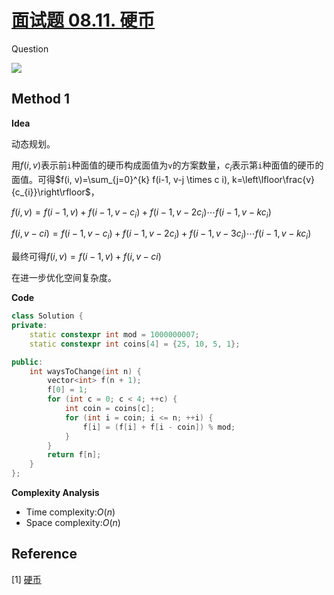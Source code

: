 # [面试题 08.11. 硬币](https://leetcode-cn.com/problems/coin-lcci/)

Question

![](https://i.bmp.ovh/imgs/2021/02/53f80f0b5907d6af.png)



## Method 1

**Idea**

动态规划。

用$f(i,v)$表示前`i`种面值的硬币构成面值为`v`的方案数量，$c_i$表示第`i`种面值的硬币的面值。可得$f(i, v)=\sum_{j=0}^{k} f(i-1, v-j \times c i), k=\left\lfloor\frac{v}{c_{i}}\right\rfloor$，

$f(i, v)=f(i-1, v)+f\left(i-1, v-c_{i}\right)+f\left(i-1, v-2 c_{i}\right) \cdots f\left(i-1, v-k c_{i}\right)$

$f(i, v-c i)=f\left(i-1, v-c_{i}\right)+f\left(i-1, v-2 c_{i}\right)+f\left(i-1, v-3 c_{i}\right) \cdots f\left(i-1, v-k c_{i}\right)$

最终可得$f(i, v)=f(i-1, v)+f(i, v-c i)$

在进一步优化空间复杂度。



**Code**

```C++
class Solution {
private:
    static constexpr int mod = 1000000007;
    static constexpr int coins[4] = {25, 10, 5, 1};

public:
    int waysToChange(int n) {
        vector<int> f(n + 1);
        f[0] = 1;
        for (int c = 0; c < 4; ++c) {
            int coin = coins[c];
            for (int i = coin; i <= n; ++i) {
                f[i] = (f[i] + f[i - coin]) % mod;
            }
        }
        return f[n];
    }
};
```



**Complexity Analysis**

* Time complexity:$O(n)$
* Space complexity:$O(n)$



## Reference

[1] [硬币](https://leetcode-cn.com/problems/coin-lcci/solution/ying-bi-by-leetcode-solution/)